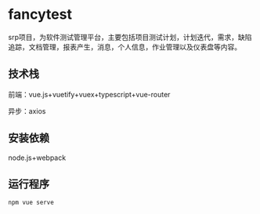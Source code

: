 # fancytest
srp项目，为软件测试管理平台，主要包括项目测试计划，计划迭代，需求，缺陷追踪，文档管理，报表产生，消息，个人信息，作业管理以及仪表盘等内容。
## 技术栈
前端：vue.js+vuetify+vuex+typescript+vue-router

异步：axios
## 安装依赖
node.js+webpack
## 运行程序
`npm vue serve`
